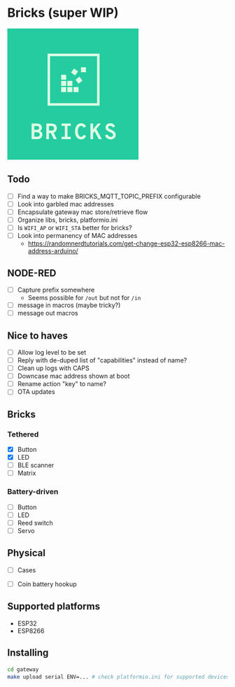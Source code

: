 # Bricks (super WIP)
<img src=logo.png width=300>

## Todo

- [ ] Find a way to make BRICKS_MQTT_TOPIC_PREFIX configurable
- [ ] Look into garbled mac addresses
- [ ] Encapsulate gateway mac store/retrieve flow
- [ ] Organize libs, bricks, platformio.ini
- [ ] Is `WIFI_AP` or `WIFI_STA` better for bricks?
- [ ] Look into permanency of MAC addresses
  - https://randomnerdtutorials.com/get-change-esp32-esp8266-mac-address-arduino/

## NODE-RED
- [ ] Capture prefix somewhere
  - Seems possible for `/out` but not for `/in`
- [ ] message in macros (maybe tricky?)
- [ ] message out macros

## Nice to haves
- [ ] Allow log level to be set
- [ ] Reply with de-duped list of "capabilities" instead of name?
- [ ] Clean up logs with CAPS
- [ ] Downcase mac address shown at boot
- [ ] Rename action "key" to name?
- [ ] OTA updates

## Bricks

### Tethered
- [x] Button
- [x] LED
- [ ] BLE scanner
- [ ] Matrix

### Battery-driven
- [ ] Button
- [ ] LED
- [ ] Reed switch
- [ ] Servo

## Physical

- [ ] Cases
- [ ] Coin battery hookup


## Supported platforms

- ESP32
- ESP8266


## Installing

```bash
cd gateway
make upload serial ENV=... # check platformio.ini for supported devices
```
